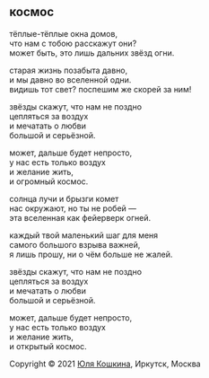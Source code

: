 ## космос

тёплые-тёплые окна домов,  
что нам с тобою расскажут они?  
может быть, это лишь дальних звёзд огни.

старая жизнь позабыта давно,  
и мы давно во вселенной одни.  
видишь тот свет? поспешим же скорей за ним!

звёзды скажут, что нам не поздно  
цепляться за воздух  
и мечатать о любви  
большой и серьёзной.

может, дальше будет непросто,  
у нас есть только воздух  
и желание жить,  
и огромный космос.

солнца лучи и брызги комет  
нас окружают, но ты не робей —  
эта вселенная как фейерверк огней.

каждый твой маленький шаг для меня  
самого большого взрыва важней,  
я лишь прошу, ни о чём больше не жалей.

звёзды скажут, что нам не поздно  
цепляться за воздух  
и мечатать о любви  
большой и серьёзной.

может, дальше будет непросто,  
у нас есть только воздух  
и желание жить,  
и открытый космос.

Copyright © 2021 [Юля Кошкина](https://vk.com/koshkamoroshka), Иркутск, Москва
